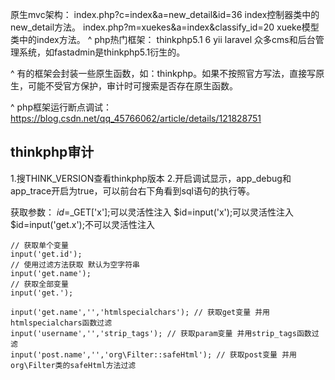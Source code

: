 原生mvc架构：
index.php?c=index&a=new_detail&id=36
index控制器类中的new_detail方法。
index.php?m=xuekes&a=index&classify_id=20
xueke模型类中的index方法。
^
php热门框架：
thinkphp5.1  6 
yii 
laravel
众多cms和后台管理系统，如fastadmin是thinkphp5.1衍生的。

^
有的框架会封装一些原生函数，如：thinkphp。如果不按照官方写法，直接写原生，可能不受官方保护，审计时可搜索是否存在原生函数。

^
php框架运行断点调试：<https://blog.csdn.net/qq_45766062/article/details/121828751>


## **thinkphp审计**
1.搜THINK_VERSION查看thinkphp版本
2.开启调试显示，app_debug和app_trace开启为true，可以前台右下角看到sql语句的执行等。

获取参数：
$id=$_GET['x'];可以灵活性注入
$id=input('x');可以灵活性注入
$id=input('get.x');不可以灵活性注入
```
// 获取单个变量
input('get.id');
// 使用过滤方法获取 默认为空字符串
input('get.name');
// 获取全部变量
input('get.');

input('get.name','','htmlspecialchars'); // 获取get变量 并用htmlspecialchars函数过滤
input('username','','strip_tags'); // 获取param变量 并用strip_tags函数过滤
input('post.name','','org\Filter::safeHtml'); // 获取post变量 并用org\Filter类的safeHtml方法过滤
```
